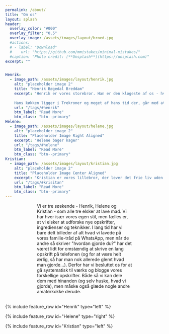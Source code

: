 ```yaml
---
permalink: /about/
title: "Om os"
layout: splash
header:
  overlay_color: "#000"
  overlay_filter: "0.5"
  overlay_image: /assets/images/layout/broed.jpg
  #actions:
  # - label: "Download"
  #    url: "https://github.com/mmistakes/minimal-mistakes/"
  #caption: "Photo credit: [**Unsplash**](https://unsplash.com)"
excerpt: ""


Henrik:
  - image_path: /assets/images/layout/henrik.jpg
    alt: "placeholder image 2"
    title: "Henrik Bøgedal Breddam"
    excerpt: 'Henrik er vores storebror. Han er den klogeste af os - hvis man spørger ham selv. Hvis du spørger hos andre, vil vi svare, at han rigtig nok er meget klog, men den klogeste? Arh... Han er tekniknørd og går grundigt til værks. Vores mor har altid sagt, at Henrik er ham, man beder om hjælp, hvis tingene skal gøres grundigt. Han hakker løg i ens stykker, skolder sine skærebrætter og vejer dejen til sine burgerboller af.
    
    Hans køkken ligger i Trekroner og meget af hans tid der, går med at lave skøn aftensmad og dej til alskens lækre ting. Henrik er mest velbevandret i det salte køkken.'
    url: "/tags/#henrik"
    btn_label: "Read More"
    btn_class: "btn--primary"
Helene:
  - image_path: /assets/images/layout/helene.jpg
    alt: "placeholder image 2"
    title: "Placeholder Image Right Aligned"
    excerpt: 'Helene bager kager'
    url: "/tags/#helene"
    btn_label: "Read More"
    btn_class: "btn--primary"
Kristian:
  - image_path: /assets/images/layout/kristian.jpg
    alt: "placeholder image 2"
    title: "Placeholder Image Center Aligned"
    excerpt: 'Kristian er vores lillebror, der lever det frie liv uden børn og har derfor oceaner af tid til at lave mad. Så når Krisitan skal lave en ret, læser han alt hvad der er skrevet på nettet om retten før han går igang. Blandt Kristians mesterværker kan nævnes pasta kogt i en pande og en humus med sygt meget hvidløg, der slet ikke smager af hvidløg. '
    url: "/tags/#krisitan"
    btn_label: "Read More"
    btn_class: "btn--primary"
---
```

<center>
<div style="width: 60%; text-align:left">
Vi er tre søskende - Henrik, Helene og Kristian - som alle tre elsker at lave mad. Vi har hver især vores egen stil, men fælles er, at vi elsker at udforske nye opskrifter, ingredienser og teknikker. I lang tid har vi bare delt billeder af alt hvad vi lavede på vores familie-tråd på WhatsApp, men når de andre så skriver "hvordan gjorde du?" har det været lidt for omstændig at skrive en lang opskrift på telefonen (og for at være helt ærlig, så har man nok allerede glemt hvad man gjorde...). Derfor har vi besluttet os for at gå systematisk til værks og blogge vores forskellige opskrifter. Både så vi kan dele dem med hinanden (og selv huske, hvad vi gjorde), men måske også glæde nogle andre amatørkokke derude.
</div>
</center>
<br>



{% include feature_row id="Henrik" type="left" %}

{% include feature_row id="Helene" type="right" %}

{% include feature_row id="Kristian" type="left" %}